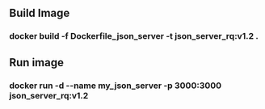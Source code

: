 ## Build Image

### docker build -f Dockerfile_json_server -t json_server_rq:v1.2 .

## Run image

### docker run -d --name my_json_server -p 3000:3000 json_server_rq:v1.2
